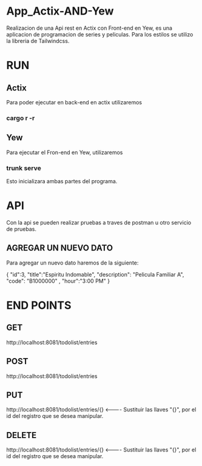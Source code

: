 # App_Actix-AND-Yew
Realizacion de una Api rest en Actix con Front-end en Yew, es una aplicacion de programacion de series y peliculas.
Para los estilos se utilizo la libreria de Tailwindcss.


# RUN
## Actix
Para poder ejecutar en back-end en actix utilizaremos
 ### cargo r -r

## Yew
 Para ejecutar el Fron-end en Yew, utilizaremos 
 ### trunk serve

 Esto inicializara ambas partes del programa.


 # API

Con la api se pueden realizar pruebas a traves de postman u otro servicio de pruebas.
 
 ## AGREGAR UN NUEVO DATO
Para agregar un nuevo dato haremos de la siguiente:

{
  "id":3,
	"title":"Espiritu Indomable",
	"description": "Pelicula Familiar A",
	"code": "B1000000" ,
	"hour":"3:00 PM"
}

# END POINTS

## GET
http://localhost:8081/todolist/entries

## POST
http://localhost:8081/todolist/entries

## PUT
http://localhost:8081/todolist/entries/{} <---- Sustituir las llaves "{}", por el id del registro que se desea manipular.

## DELETE
http://localhost:8081/todolist/entries/{}  <---- Sustituir las llaves "{}", por el id del registro que se desea manipular.







 
